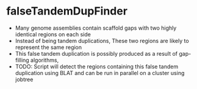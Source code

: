 # falseTandemDupFinder
+ Many genome assemblies contain scaffold gaps with two highly identical
  regions on each side
+ Instead of being tandem duplications, These two regions are likely to
  represent the same region
+ This false tandem duplication is possibly produced as a result of gap-filling
  algorithms, 
+ TODO: Script will detect the regions containing this false tandem duplication
  using BLAT and can be run in parallel on a cluster using jobtree
